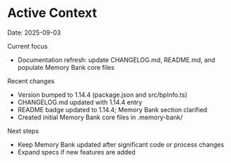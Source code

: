 # Active Context

Date: 2025-09-03

Current focus
- Documentation refresh: update CHANGELOG.md, README.md, and populate Memory Bank core files

Recent changes
- Version bumped to 1.14.4 (package.json and src/bpInfo.ts)
- CHANGELOG.md updated with 1.14.4 entry
- README badge updated to 1.14.4; Memory Bank section clarified
- Created initial Memory Bank core files in .memory-bank/

Next steps
- Keep Memory Bank updated after significant code or process changes
- Expand specs if new features are added
